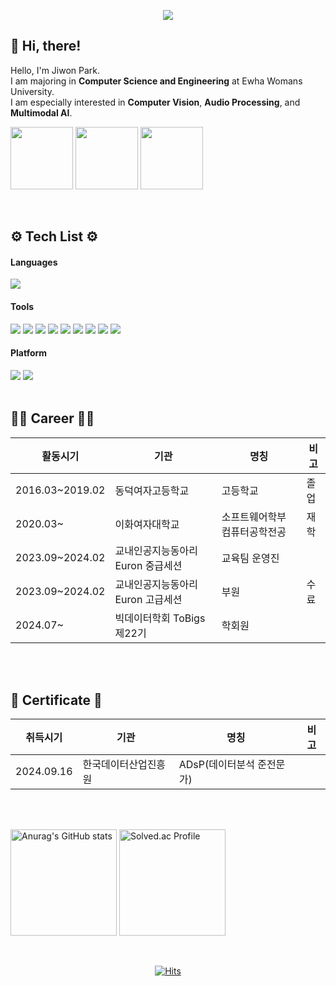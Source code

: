 <p align='center'>
    <img src="https://capsule-render.vercel.app/api?type=waving&color=A7AFBF&height=220&section=header&text=Jiwon's%20Github&fontSize=70&animation=fadeIn&fontAlignY=38&"/>
</p>


## 👋 Hi, there!

Hello, I'm Jiwon Park.  
I am majoring in **Computer Science and Engineering** at Ewha Womans University.  
I am especially interested in **Computer Vision**, **Audio Processing**, and **Multimodal AI**.

<a href="https://fancy-sea-1dd.notion.site/Paper-List-13660237fa9c8007b681e36393ea6f59?pvs=4"><img src="https://img.shields.io/badge/Notion-000000?style=flat-square&logo=notion&logoColor=white" width=100></a>
<a href="https://sudaltokki.tistory.com/"><img src="https://img.shields.io/badge/tistory-fa0707?style=round-square&logo=tistory&logoColor=ffffff" width=100></a>
<a href="mailto:mary000605@ewha.ac.kr"><img src="https://img.shields.io/badge/Gmail-D14836?style=flat&logo=Gmail&logoColor=white" width=100></a>

<br>


## ⚙️ Tech List ⚙️
#### Languages
<img src="https://img.shields.io/badge/Python-3776AB?style=flat-square&logo=python&logoColor=white">

#### Tools 
<img src="https://img.shields.io/badge/PyTorch-EE4C2C?style=flat-square&logo=pytorch&logoColor=white"/> <img src="https://img.shields.io/badge/Pandas-150458?style=flat&logo=pandas&logoColor=white"/>
<img src="https://img.shields.io/badge/Numpy-013243?style=flat&logo=Numpy&logoColor=white"/>
<img src="https://img.shields.io/badge/Wandb-FFBE00?style=flat&logo=weightsandbiases&logoColor=white"/>
<img src="https://img.shields.io/badge/Hugging%20Face-FFAA00?style=flat-square&logo=huggingface&logoColor=white"/>
<img src="https://img.shields.io/badge/Visual Studio Code-007ACC?style=flat-square&logo=visualstudiocode&logoColor=white">
<img src="https://img.shields.io/badge/Anaconda-44A833?style=flat-square&logo=anaconda&logoColor=white">
<img src="https://img.shields.io/badge/Jupyter-F37626?style=flat-square&logo=jupyter&logoColor=white">
<img src="https://img.shields.io/badge/Google Colab-F9AB00?style=flat-square&logo=google colab&logoColor=white">
#### Platform
<img src="https://img.shields.io/badge/Windows-0078D4?style=flat-square&logo=windows&logoColor=white"> <img src="https://img.shields.io/badge/Linux-FCC624?style=flat-square&logo=Linux&logoColor=000000">
<br>
<br>

## 🧑‍💻 Career 🧑‍💻
|활동시기|기관|명칭|비고|
|--------|----|----|-----|
|2016.03~2019.02|동덕여자고등학교|고등학교|졸업|
|2020.03~|이화여자대학교|소프트웨어학부 컴퓨터공학전공|재학|
|2023.09~2024.02|교내인공지능동아리 Euron 중급세션|교육팀 운영진||
|2023.09~2024.02|교내인공지능동아리 Euron 고급세션|부원|수료|
|2024.07~|빅데이터학회 ToBigs 제22기|학회원| |
<br>
<br>

## 🪪 Certificate 🪪
|취득시기|기관|명칭|비고|
|--------|----|----|-----|
|2024.09.16|한국데이터산업진흥원|ADsP(데이터분석 준전문가)| |
<br>
<br>

<p>
  <a href="https://github.com/anuraghazra/github-readme-stats"><img src="https://github-readme-stats.vercel.app/api?username=sudaltokki&include_all_commits=true&show_icons=true" alt="Anurag's GitHub stats" height="170"/></a>
  <a href="https://solved.ac/mary000605/"><img src="http://mazassumnida.wtf/api/v2/generate_badge?boj=mary000605" alt="Solved.ac Profile" height="170" /></a>
</p>

<br>

<div align="center">
  
[![Hits](https://hits.seeyoufarm.com/api/count/incr/badge.svg?url=https%3A%2F%2Fgithub.com%2Fsudaltokki&count_bg=%2379C83D&title_bg=%23555555&icon=&icon_color=%23E7E7E7&title=hits&edge_flat=false)](https://hits.seeyoufarm.com)

</div>
